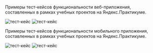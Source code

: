 Примеры тест-кейсов функциональности веб-приложения, составленных в рамках учебных проектов на Яндекс.Практикуме. 

![тест-кейс](https://github.com/ShapovalovaEV/test/blob/main/test_cases/test_case%201.1.png)
![тест-кейс](https://github.com/ShapovalovaEV/test/blob/main/test_cases/test_case%201.2.png)

<a name="abcd"> </a>
Примеры тест-кейсов функциональности мобильного приложения, составленных в рамках учебных проектов на Яндекс.Практикуме.

![тест-кейс](https://github.com/ShapovalovaEV/test/blob/main/test_cases/test_case%202.1.png)
![тест-кейс](https://github.com/ShapovalovaEV/test/blob/main/test_cases/test_case%202.2.png)
